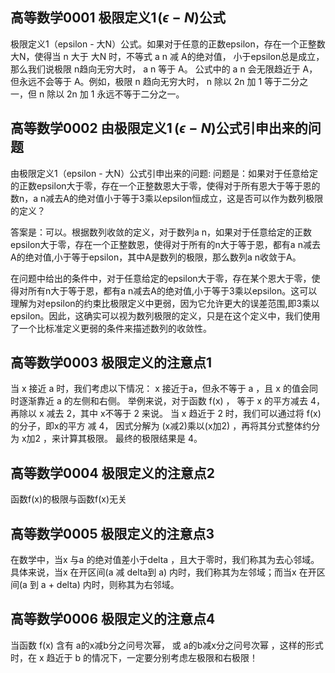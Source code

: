 ## 高等数学0001 极限定义1 $(\epsilon - N)$公式
极限定义1（epsilon - 大N）公式。如果对于任意的正数epsilon，存在一个正整数 大N，使得当 n 大于 大N 时，不等式 a n 减 A的绝对值， 小于epsilon总是成立，那么我们说极限 n趋向无穷大时， a n 等于 A。
公式中的 a n 会无限趋近于 A，但永远不会等于 A。例如，极限 n 趋向无穷大时， n 除以 2n 加 1 等于二分之一，但 n 除以 2n 加 1 永远不等于二分之一。

## 高等数学0002 由极限定义1  $(\epsilon - N)$公式引申出来的问题
由极限定义1（epsilon - 大N）公式引申出来的问题:
问题是：如果对于任意给定的正数epsilon大于零，存在一个正整数恩大于零，使得对于所有恩大于等于恩的数n，a n减去A的绝对值小于等于3乘以epsilon恒成立，这是否可以作为数列极限的定义？

答案是：可以。根据数列收敛的定义，对于数列a n，如果对于任意给定的正数epsilon大于零，存在一个正整数恩，使得对于所有的n大于等于恩，都有a n减去A的绝对值,小于等于epsilon，其中A是数列的极限，那么数列a n收敛于A。

在问题中给出的条件中，对于任意给定的epsilon大于零，存在某个恩大于零，使得对所有n大于等于恩，都有a n减去A的绝对值,小于等于3乘以epsilon。这可以理解为对epsilon的约束比极限定义中更弱，因为它允许更大的误差范围,即3乘以epsilon。因此，这确实可以视为数列极限的定义，只是在这个定义中，我们使用了一个比标准定义更弱的条件来描述数列的收敛性。

## 高等数学0003 极限定义的注意点1
当 x  接近 a  时，我们考虑以下情况： x  接近于a，但永不等于 a ，且 x  的值会同时逐渐靠近 a  的左侧和右侧。
举例来说，对于函数 f(x) ，  等于 x  的平方减去 4，再除以 x  减去 2，其中 x不等于 2 来说。
当 x  趋近于 2 时，我们可以通过将 f(x)  的分子，即x的平方 减 4，  因式分解为 (x减2)乘以(x加2) ，再将其分式整体约分为 x加2 ，来计算其极限。
最终的极限结果是 4。

## 高等数学0004 极限定义的注意点2
函数f(x)的极限与函数f(x)无关

## 高等数学0005 极限定义的注意点3
在数学中，当x  与a  的绝对值差小于delta ，且大于零时，我们称其为去心邻域。具体来说，当x  在开区间(a 减 delta到 a)  内时，我们称其为左邻域；而当x  在开区间(a 到 a + delta)  内时，则称其为右邻域。

## 高等数学0006 极限定义的注意点4
当函数 f(x)  含有 a的x减b分之问号次幂， 或 a的b减x分之问号次幂 ，这样的形式时，在 x 趋近于 b  的情况下，一定要分别考虑左极限和右极限！